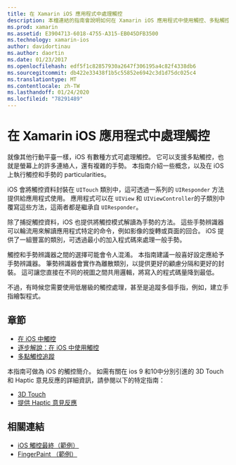 ```yaml
---
title: 在 Xamarin iOS 應用程式中處理觸控
description: 本檔連結的指南會說明如何在 Xamarin iOS 應用程式中使用觸控、多點觸控、筆勢和 3D Touch。
ms.prod: xamarin
ms.assetid: E3904713-6018-4755-A315-EB045DFB3500
ms.technology: xamarin-ios
author: davidortinau
ms.author: daortin
ms.date: 01/23/2017
ms.openlocfilehash: edf5f1c82857930a2647f306195a4c82f4338db6
ms.sourcegitcommit: db422e33438f1b5c55852e6942c3d1d75dc025c4
ms.translationtype: MT
ms.contentlocale: zh-TW
ms.lasthandoff: 01/24/2020
ms.locfileid: "78291489"
---
```

# <a name="handling-touch-in-xamarinios-apps"></a>在 Xamarin iOS 應用程式中處理觸控

就像其他行動平臺一樣，iOS 有數種方式可處理觸控。 它可以支援多點觸控，也就是螢幕上的許多連絡人，還有複雜的手勢。 本指南介紹一些概念，以及在 iOS 上執行觸控和手勢的 particularities。

iOS 會將觸控資料封裝在 `UITouch` 類別中，這可透過一系列的 `UIResponder` 方法提供給應用程式使用。 應用程式可以在 `UIView` 和 `UIViewController`的子類別中覆寫這些方法，這兩者都是繼承自 `UIResponder`。

除了捕捉觸控資料，iOS 也提供將觸控模式解讀為手勢的方法。 這些手勢辨識器可以輪流用來解讀應用程式特定的命令，例如影像的旋轉或頁面的回合。 iOS 提供了一組豐富的類別，可透過最小的加入程式碼來處理一般手勢。

觸控和手勢辨識器之間的選擇可能會令人混淆。 本指南建議一般喜好設定應給予手勢辨識器。 筆勢辨識器會實作為離散類別，以提供更好的顧慮分隔和更好的封裝。 這可讓您直接在不同的視圖之間共用邏輯，將寫入的程式碼量降到最低。

不過，有時候您需要使用低層級的觸控處理，甚至是追蹤多個手指，例如，建立手指繪製程式。

## <a name="sections"></a>章節

- [在 iOS 中觸控](touch-in-ios.md)
- [逐步解說：在 iOS 中使用觸控](ios-touch-walkthrough.md)
- [多點觸控追蹤](touch-tracking.md)

本指南可做為 iOS 的觸控簡介。 如需有關在 ios 9 和10中分別引進的 3D Touch 和 Haptic 意見反應的詳細資訊，請參閱以下的特定指南：

- [3D Touch](~/ios/platform/3d-touch.md)
- [提供 Haptic 意見反應](~/ios/user-interface/ios-ui/haptic-feedback.md)

## <a name="related-links"></a>相關連結

- [iOS 觸控最終（範例）](https://docs.microsoft.com/samples/xamarin/ios-samples/applicationfundamentals-touch-final)
- [FingerPaint （範例）](https://docs.microsoft.com/samples/xamarin/ios-samples/applicationfundamentals-fingerpaint)
